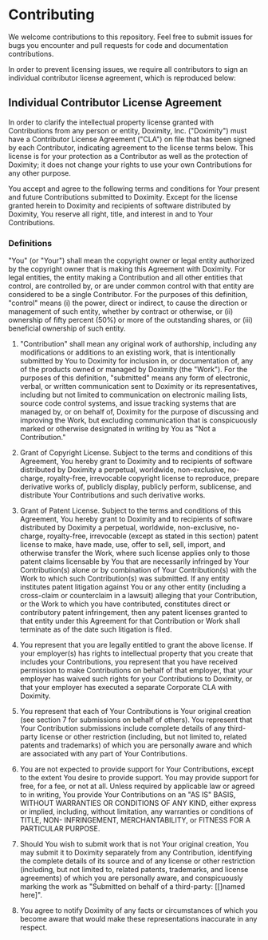 # Contributing

We welcome contributions to this repository. Feel free to submit issues for bugs you encounter and pull requests for code and documentation contributions.

In order to prevent licensing issues, we require all contributors to sign an individual contributor license agreement, which is reproduced below:

## Individual Contributor License Agreement

In order to clarify the intellectual property license granted with Contributions from any person or entity, Doximity, Inc. ("Doximity") must have a Contributor License Agreement ("CLA") on file that has been signed by each Contributor, indicating agreement to the license terms below. This license is for your protection as a Contributor as well as the protection of Doximity; it does not change your rights to use your own Contributions for any other purpose.

You accept and agree to the following terms and conditions for Your present and future Contributions submitted to Doximity. Except for the license granted herein to Doximity and recipients of software distributed by Doximity, You reserve all right, title, and interest in and to Your Contributions.

### Definitions

"You" (or "Your") shall mean the copyright owner or legal entity authorized by the copyright owner that is making this Agreement with Doximity. For legal entities, the entity making a Contribution and all other entities that control, are controlled by, or are under common control with that entity are considered to be a single Contributor. For the purposes of this definition, "control" means (i) the power, direct or indirect, to cause the direction or management of such entity, whether by contract or otherwise, or (ii) ownership of fifty percent (50%) or more of the outstanding shares, or (iii) beneficial ownership of such entity.

1. "Contribution" shall mean any original work of authorship, including any modifications or additions to an existing work, that is intentionally submitted by You to Doximity for inclusion in, or documentation of, any of the products owned or managed by Doximity (the "Work"). For the purposes of this definition, "submitted" means any form of electronic, verbal, or written communication sent to Doximity or its representatives, including but not limited to communication on electronic mailing lists, source code control systems, and issue tracking systems that are managed by, or on behalf of, Doximity for the purpose of discussing and improving the Work, but excluding communication that is conspicuously marked or otherwise designated in writing by You as "Not a Contribution."

2. Grant of Copyright License. Subject to the terms and conditions of this Agreement, You hereby grant to Doximity and to recipients of software distributed by Doximity a perpetual, worldwide, non-exclusive, no-charge, royalty-free, irrevocable copyright license to reproduce, prepare derivative works of, publicly display, publicly perform, sublicense, and distribute Your Contributions and such derivative works.

3. Grant of Patent License. Subject to the terms and conditions of this Agreement, You hereby grant to Doximity and to recipients of software distributed by Doximity a perpetual, worldwide, non-exclusive, no-charge, royalty-free, irrevocable (except as stated in this section) patent license to make, have made, use, offer to sell, sell, import, and otherwise transfer the Work, where such license applies only to those patent claims licensable by You that are necessarily infringed by Your Contribution(s) alone or by combination of Your Contribution(s) with the Work to which such Contribution(s) was submitted. If any entity institutes patent litigation against You or any other entity (including a cross-claim or counterclaim in a lawsuit) alleging that your Contribution, or the Work to which you have contributed, constitutes direct or contributory patent infringement, then any patent licenses granted to that entity under this Agreement for that Contribution or Work shall terminate as of the date such litigation is filed.

4. You represent that you are legally entitled to grant the above license. If your employer(s) has rights to intellectual property that you create that includes your Contributions, you represent that you have received permission to make Contributions on behalf of that employer, that your employer has waived such rights for your Contributions to Doximity, or that your employer has executed a separate Corporate CLA with Doximity.

5. You represent that each of Your Contributions is Your original creation (see section 7 for submissions on behalf of others). You represent that Your Contribution submissions include complete details of any third-party license or other restriction (including, but not limited to, related patents and trademarks) of which you are personally aware and which are associated with any part of Your Contributions.

6. You are not expected to provide support for Your Contributions, except to the extent You desire to provide support. You may provide support for free, for a fee, or not at all. Unless required by applicable law or agreed to in writing, You provide Your Contributions on an "AS IS" BASIS, WITHOUT WARRANTIES OR CONDITIONS OF ANY KIND, either express or implied, including, without limitation, any warranties or conditions of TITLE, NON- INFRINGEMENT, MERCHANTABILITY, or FITNESS FOR A PARTICULAR PURPOSE.

7. Should You wish to submit work that is not Your original creation, You may submit it to Doximity separately from any Contribution, identifying the complete details of its source and of any license or other restriction (including, but not limited to, related patents, trademarks, and license agreements) of which you are personally aware, and conspicuously marking the work as "Submitted on behalf of a third-party: [[]named here]".

8. You agree to notify Doximity of any facts or circumstances of which you become aware that would make these representations inaccurate in any respect.
